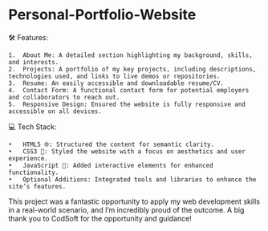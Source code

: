 # Personal-Portfolio-Website
🛠 Features:

	1.	About Me: A detailed section highlighting my background, skills, and interests.
	2.	Projects: A portfolio of my key projects, including descriptions, technologies used, and links to live demos or repositories.
	3.	Resume: An easily accessible and downloadable resume/CV.
	4.	Contact Form: A functional contact form for potential employers and collaborators to reach out.
	5.	Responsive Design: Ensured the website is fully responsive and accessible on all devices.

💻 Tech Stack:

	•	HTML5 🌐: Structured the content for semantic clarity.
	•	CSS3 🎨: Styled the website with a focus on aesthetics and user experience.
	•	JavaScript 🚀: Added interactive elements for enhanced functionality.
	•	Optional Additions: Integrated tools and libraries to enhance the site’s features.

This project was a fantastic opportunity to apply my web development skills in a real-world scenario, and I’m incredibly proud of the outcome. A big thank you to CodSoft for the opportunity and guidance!
